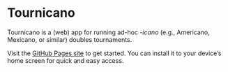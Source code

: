 # Tournicano

Tournicano is a (web) app for running ad-hoc _-icano_ (e.g., Americano,
Mexicano, or similar) doubles tournaments.

Visit the [GitHub Pages site](https://alimfeld.github.io/tournicano/) to get
started. You can install it to your device’s home screen for quick and easy
access.
